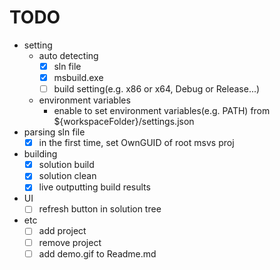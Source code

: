 # TODO
- setting 
	- auto detecting
		- [x] sln file
		- [x] msbuild.exe
		- [ ] build setting(e.g. x86 or x64, Debug or Release...)
	- environment variables
		- enable to set environment variables(e.g. PATH) from ${workspaceFolder}/settings.json
- parsing sln file
	- [x] in the first time, set OwnGUID of root msvs proj 	
- building
	- [x] solution build
	- [x] solution clean
	- [x] live outputting build results

- UI
	- [ ] refresh button in solution tree

- etc
	- [ ] add project
	- [ ] remove project
	- [ ] add demo.gif to Readme.md 
